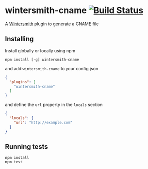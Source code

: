 # wintersmith-cname [![Build Status](https://travis-ci.org/xavierdutreilh/wintersmith-cname.svg)](https://travis-ci.org/xavierdutreilh/wintersmith-cname)

A [Wintersmith](https://github.com/jnordberg/wintersmith) plugin to generate a CNAME file

## Installing

Install globally or locally using npm

```
npm install [-g] wintersmith-cname
```

and add `wintersmith-cname` to your config.json

```json
{
  "plugins": [
    "wintersmith-cname"
  ]
}
```

and define the `url` property in the `locals` section

```json
{
  "locals": {
    "url": "http://example.com"
  }
}
```

## Running tests

```
npm install
npm test
```
